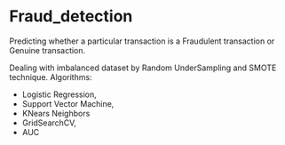 # Fraud_detection
Predicting whether a particular transaction is a Fraudulent transaction or Genuine transaction.

Dealing with imbalanced dataset by Random UnderSampling and SMOTE technique. 
Algorithms:
* Logistic Regression,
* Support Vector Machine,
* KNears Neighbors
* GridSearchCV,
* AUC

